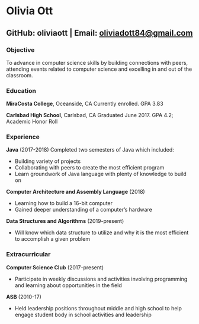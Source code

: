 # Olivia Ott
## GitHub: oliviaott | Email: oliviadott84@gmail.com 

### **Objective**
To advance in computer science skills by building connections with peers, attending events related
to computer science and excelling in and out of the classroom. 

### **Education**
**MiraCosta College**, Oceanside, CA
Currently enrolled. GPA 3.83 

**Carlsbad High School**, Carlsbad, CA
Graduated June 2017. GPA 4.2; Academic Honor Roll 

### **Experience**
**Java** (2017-2018)
Completed two semesters of Java which included:
- Building variety of projects
- Collaborating with peers to create the most efficient program
- Learn groundwork of Java language with plenty of knowledge to build on

**Computer Architecture and Assembly Language** (2018)
- Learning how to build a 16-bit computer
- Gained deeper understanding of a computer’s hardware 

**Data Structures and Algorithms** (2019-present)
- Will know which data structure to utilize and why it is the most efficient to accomplish a 
given problem

### **Extracurricular**
**Computer Science Club** (2017-present)
- Participate in weekly discussions and activities involving programming and learning about 
opportunities in the field 

**ASB** (2010-17)
- Held leadership positions throughout middle and high school to help engage student body
in school activities and leadership 
